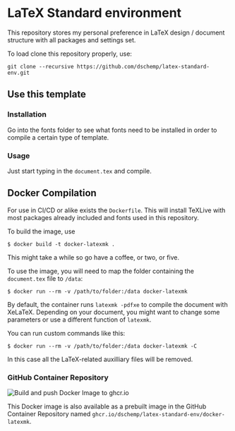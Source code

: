 # LaTeX Standard environment

This repository stores my personal preference in LaTeX design / document structure with all packages and settings set.

To load clone this repository properly, use:
```
git clone --recursive https://github.com/dschemp/latex-standard-env.git
```

## Use this template
### Installation
Go into the fonts folder to see what fonts need to be installed in order to
compile a certain type of template.

### Usage
Just start typing in the `document.tex` and compile.

## Docker Compilation

For use in CI/CD or alike exists the `Dockerfile`.
This will install TeXLive with most packages already included and fonts used in this repository.

To build the image, use
```
$ docker build -t docker-latexmk .
```
This might take a while so go have a coffee, or two, or five.


To use the image, you will need to map the folder containing the `document.tex` file to `/data`:
```
$ docker run --rm -v /path/to/folder:/data docker-latexmk
```

By default, the container runs `latexmk -pdfxe` to compile the document with XeLaTeX.
Depending on your document, you might want to change some parameters or use a different function of `latexmk`.

You can run custom commands like this:
```
$ docker run --rm -v /path/to/folder:/data docker-latexmk -C
```
In this case all the LaTeX-related auxilliary files will be removed.

### GitHub Container Repository

![Build and push Docker Image to ghcr.io](https://github.com/dschemp/latex-standard-env/workflows/Build%20and%20push%20Docker%20Image%20to%20ghcr.io/badge.svg)

This Docker image is also available as a prebuilt image in the GitHub Container Repository named `ghcr.io/dschemp/latex-standard-env/docker-latexmk`.



